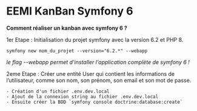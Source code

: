 # EEMI KanBan Symfony 6

**Comment réaliser un kanban avec symfony 6 ?**

1er Etape : Initialisation du projet symfony avec la version 6.2 et PHP 8.

`symfony new nom_du_projet --version="6.2.*" --webapp`

_le flag --webapp permet d'installer l'application complète de symfony 6 !_

2eme Etape : Créer une entité User qui contient les informations de l’utilisateur, comme son nom, son prénom, son email et son mot de passe.

    - Création d'un fichier .env.dev.local
    - Ajout de la connexion string au fichier .env.dev.local
    - Ensuite créer la BDD `symfony console doctrine:database:create`
